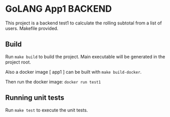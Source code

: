 # GoLANG App1 BACKEND

This project is a backend test1 to calculate the rolling subtotal from a list of users. Makefile provided. 

## Build

Run `make build` to build the project. Main executable will be generated in the project root. 

Also a docker image [ app1 ] can be built with `make build-docker`.

Then run the docker image: `docker run test1`

## Running unit tests

Run `make test` to execute the unit tests.
